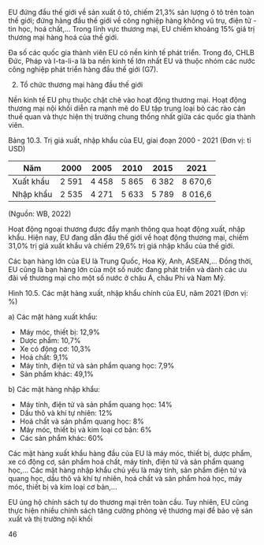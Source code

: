 EU đứng đầu thế giới về sản xuất ô tô, chiếm 21,3% sản lượng ô tô trên toàn thế giới; đứng hàng đầu thế giới về công nghiệp hàng không vũ trụ, điện tử - tin học, hoá chất,... Trong lĩnh vực thương mại, EU chiếm khoảng 15% giá trị thương mại hàng hoá của thế giới.

Đa số các quốc gia thành viên EU có nền kinh tế phát triển. Trong đó, CHLB Đức, Pháp và I-ta-li-a là ba nền kinh tế lớn nhất EU và thuộc nhóm các nước công nghiệp phát triển hàng đầu thế giới (G7).

2. Tổ chức thương mại hàng đầu thế giới

Nền kinh tế EU phụ thuộc chặt chẽ vào hoạt động thương mại. Hoạt động thương mại nội khối diễn ra mạnh mẽ do EU tập trung loại bỏ các rào cản thuế quan và thực hiện thị trường chung thống nhất giữa các quốc gia thành viên.

Bảng 10.3. Trị giá xuất, nhập khẩu của EU, giai đoạn 2000 - 2021
(Đơn vị: tỉ USD)

Năm | 2000 | 2005 | 2010 | 2015 | 2021
--- | --- | --- | --- | --- | ---
Xuất khẩu | 2 591 | 4 458 | 5 865 | 6 382 | 8 670,6
Nhập khẩu | 2 535 | 4 271 | 5 633 | 5 789 | 8 016,6

(Nguồn: WB, 2022)

Hoạt động ngoại thương được đẩy mạnh thông qua hoạt động xuất, nhập khẩu. Hiện nay, EU đang dẫn đầu thế giới về hoạt động thương mại, chiếm 31,0% trị giá xuất khẩu và chiếm 29,6% trị giá nhập khẩu của thế giới.

Các bạn hàng lớn của EU là Trung Quốc, Hoa Kỳ, Anh, ASEAN,... Đồng thời, EU cũng là bạn hàng lớn của một số nước đang phát triển và dành các ưu đãi về thương mại cho một số nước ở châu Á, châu Phi và Nam Mỹ.

Hình 10.5. Các mặt hàng xuất, nhập khẩu chính của EU, năm 2021 (Đơn vị: %)

a) Các mặt hàng xuất khẩu:
- Máy móc, thiết bị: 12,9%
- Dược phẩm: 10,7%
- Xe có động cơ: 10,3%
- Hoá chất: 9,1%
- Máy tính, điện tử và sản phẩm quang học: 7,9%
- Sản phẩm khác: 49,1%

b) Các mặt hàng nhập khẩu:
- Máy tính, điện tử và sản phẩm quang học: 14%
- Dầu thô và khí tự nhiên: 12%
- Hoá chất và sản phẩm quang học: 8%
- Máy móc, thiết bị và kim loại cơ bản: 6%
- Các sản phẩm khác: 60%

Các mặt hàng xuất khẩu hàng đầu của EU là máy móc, thiết bị, dược phẩm, xe có động cơ, sản phẩm hoá chất, máy tính, điện tử và sản phẩm quang học,... Các mặt hàng nhập khẩu chủ yếu là máy tính, sản phẩm điện tử và quang học, dầu thô và khí tự nhiên, hoá chất và sản phẩm hoá học, máy móc, thiết bị và kim loại cơ bản,...

EU ủng hộ chính sách tự do thương mại trên toàn cầu. Tuy nhiên, EU cũng thực hiện nhiều chính sách tăng cường phòng vệ thương mại để bảo vệ sản xuất và thị trường nội khối

46